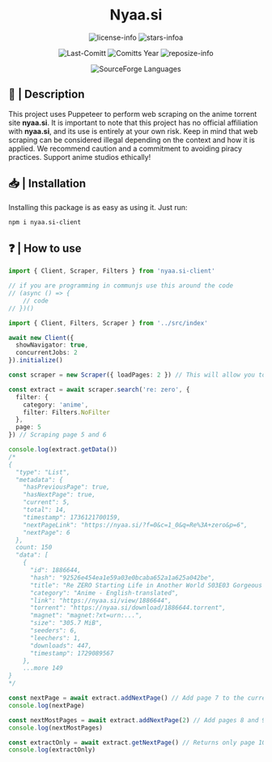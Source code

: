 <div align="center">

# Nyaa.si

![license-info](https://img.shields.io/github/license/Ashu11-A/Nyaa.si?style=for-the-badge&colorA=302D41&colorB=f9e2af&logoColor=f9e2af)
![stars-infoa](https://img.shields.io/github/stars/Ashu11-A/Nyaa.si?colorA=302D41&colorB=f9e2af&style=for-the-badge)

![Last-Comitt](https://img.shields.io/github/last-commit/Ashu11-A/Nyaa.si?style=for-the-badge&colorA=302D41&colorB=b4befe)
![Comitts Year](https://img.shields.io/github/commit-activity/y/Ashu11-A/Nyaa.si?style=for-the-badge&colorA=302D41&colorB=f9e2af&logoColor=f9e2af)
![reposize-info](https://img.shields.io/github/languages/code-size/Ashu11-A/Nyaa.si?style=for-the-badge&colorA=302D41&colorB=90dceb)

![SourceForge Languages](https://img.shields.io/github/languages/top/Ashu11-A/Nyaa.si?style=for-the-badge&colorA=302D41&colorB=90dceb)

</div>

<div align="left">

## 📃 | Description

This project uses Puppeteer to perform web scraping on the anime torrent site **nyaa.si**. It is important to note that this project has no official affiliation with **nyaa.si**, and its use is entirely at your own risk. Keep in mind that web scraping can be considered illegal depending on the context and how it is applied. We recommend caution and a commitment to avoiding piracy practices. Support anime studios ethically!

## 📥 | Installation

Installing this package is as easy as using it. Just run:

```sh
npm i nyaa.si-client
```

## ❓ | How to use

```ts
import { Client, Scraper, Filters } from 'nyaa.si-client'

// if you are programming in communjs use this around the code
// (async () => {
    // code
// })()

import { Client, Filters, Scraper } from '../src/index'

await new Client({
  showNavigator: true,
  concurrentJobs: 2
}).initialize()

const scraper = new Scraper({ loadPages: 2 }) // This will allow you to load 2 pages simultaneously

const extract = await scraper.search('re: zero', {
  filter: {
    category: 'anime',
    filter: Filters.NoFilter
  },
  page: 5
}) // Scraping page 5 and 6

console.log(extract.getData())
/*
{
  "type": "List",
  "metadata": {
    "hasPreviousPage": true,
    "hasNextPage": true,
    "current": 5,
    "total": 14,
    "timestamp": 1736121700159,
    "nextPageLink": "https://nyaa.si/?f=0&c=1_0&q=Re%3A+zero&p=6",
    "nextPage": 6
  },
  count: 150
  "data": [
    {
      "id": 1886644,
      "hash": "92526e454ea1e59a03e0bcaba652a1a625a042be",
      "title": "Re ZERO Starting Life in Another World S03E03 Gorgeous Tiger 1080p BILI WEB-DL AAC2.0 H 264-VARYG (Re:Zero kara Hajimeru Isekai Seikatsu 3rd Season, Multi-Subs)",
      "category": "Anime - English-translated",
      "link": "https://nyaa.si/view/1886644",
      "torrent": "https://nyaa.si/download/1886644.torrent",
      "magnet": "magnet:?xt=urn:...",
      "size": "305.7 MiB",
      "seeders": 6,
      "leechers": 1,
      "downloads": 447,
      "timestamp": 1729089567
    },
    ...more 149
}
*/

const nextPage = await extract.addNextPage() // Add page 7 to the current data
console.log(nextPage)

const nextMostPages = await extract.addNextPage(2) // Add pages 8 and 9
console.log(nextMostPages)

const extractOnly = await extract.getNextPage() // Returns only page 10
console.log(extractOnly)
```

</div>

